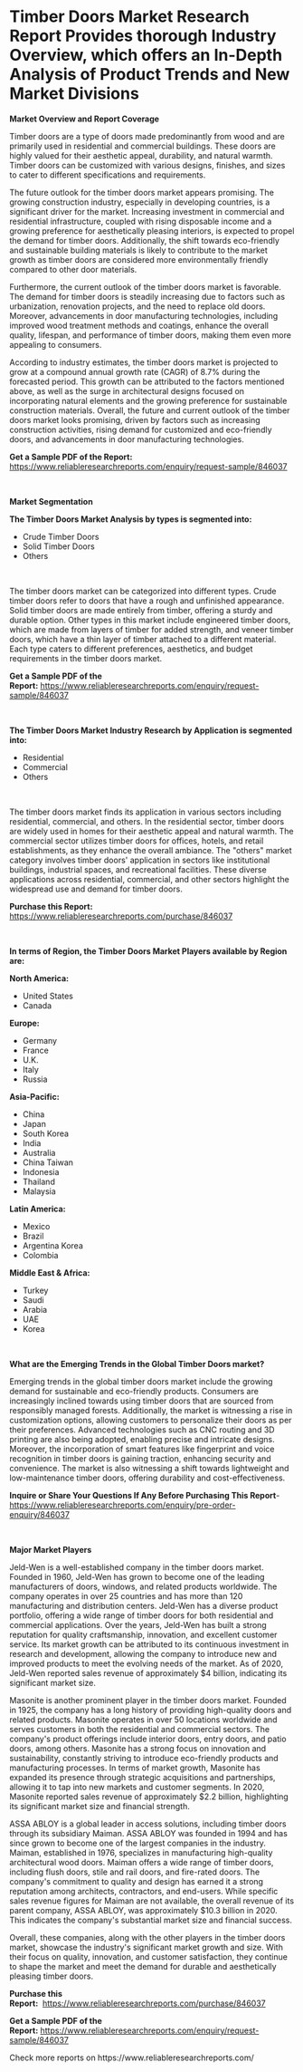 <p><h1>Timber Doors Market Research Report Provides thorough Industry Overview, which offers an In-Depth Analysis of Product Trends and New Market Divisions</h1></p><p><strong>Market Overview and Report Coverage</strong></p>
<p><p>Timber doors are a type of doors made predominantly from wood and are primarily used in residential and commercial buildings. These doors are highly valued for their aesthetic appeal, durability, and natural warmth. Timber doors can be customized with various designs, finishes, and sizes to cater to different specifications and requirements.</p><p>The future outlook for the timber doors market appears promising. The growing construction industry, especially in developing countries, is a significant driver for the market. Increasing investment in commercial and residential infrastructure, coupled with rising disposable income and a growing preference for aesthetically pleasing interiors, is expected to propel the demand for timber doors. Additionally, the shift towards eco-friendly and sustainable building materials is likely to contribute to the market growth as timber doors are considered more environmentally friendly compared to other door materials.</p><p>Furthermore, the current outlook of the timber doors market is favorable. The demand for timber doors is steadily increasing due to factors such as urbanization, renovation projects, and the need to replace old doors. Moreover, advancements in door manufacturing technologies, including improved wood treatment methods and coatings, enhance the overall quality, lifespan, and performance of timber doors, making them even more appealing to consumers.</p><p>According to industry estimates, the timber doors market is projected to grow at a compound annual growth rate (CAGR) of 8.7% during the forecasted period. This growth can be attributed to the factors mentioned above, as well as the surge in architectural designs focused on incorporating natural elements and the growing preference for sustainable construction materials. Overall, the future and current outlook of the timber doors market looks promising, driven by factors such as increasing construction activities, rising demand for customized and eco-friendly doors, and advancements in door manufacturing technologies.</p></p>
<p><strong>Get a Sample PDF of the Report:</strong> <a href="https://www.reliableresearchreports.com/enquiry/request-sample/846037">https://www.reliableresearchreports.com/enquiry/request-sample/846037</a></p>
<p>&nbsp;</p>
<p><strong>Market Segmentation</strong></p>
<p><strong>The Timber Doors Market Analysis by types is segmented into:</strong></p>
<p><ul><li>Crude Timber Doors</li><li>Solid Timber Doors</li><li>Others</li></ul></p>
<p>&nbsp;</p>
<p><p>The timber doors market can be categorized into different types. Crude timber doors refer to doors that have a rough and unfinished appearance. Solid timber doors are made entirely from timber, offering a sturdy and durable option. Other types in this market include engineered timber doors, which are made from layers of timber for added strength, and veneer timber doors, which have a thin layer of timber attached to a different material. Each type caters to different preferences, aesthetics, and budget requirements in the timber doors market.</p></p>
<p><strong>Get a Sample PDF of the Report:</strong>&nbsp;<a href="https://www.reliableresearchreports.com/enquiry/request-sample/846037">https://www.reliableresearchreports.com/enquiry/request-sample/846037</a></p>
<p>&nbsp;</p>
<p><strong>The Timber Doors Market Industry Research by Application is segmented into:</strong></p>
<p><ul><li>Residential</li><li>Commercial</li><li>Others</li></ul></p>
<p>&nbsp;</p>
<p><p>The timber doors market finds its application in various sectors including residential, commercial, and others. In the residential sector, timber doors are widely used in homes for their aesthetic appeal and natural warmth. The commercial sector utilizes timber doors for offices, hotels, and retail establishments, as they enhance the overall ambiance. The "others" market category involves timber doors' application in sectors like institutional buildings, industrial spaces, and recreational facilities. These diverse applications across residential, commercial, and other sectors highlight the widespread use and demand for timber doors.</p></p>
<p><strong>Purchase this Report:</strong>&nbsp; <a href="https://www.reliableresearchreports.com/purchase/846037">https://www.reliableresearchreports.com/purchase/846037</a></p>
<p>&nbsp;</p>
<p><strong>In terms of Region, the Timber Doors Market Players available by Region are:</strong></p>
<p>
    <p> <strong> North America: </strong>
        <ul>
            <li>United States</li>
            <li>Canada</li>
        </ul>
        </p> 
    <p> <strong> Europe: </strong>
        <ul>
            <li>Germany</li>
            <li>France</li>
            <li>U.K.</li>
            <li>Italy</li>
            <li>Russia</li>
        </ul>
        </p> 
    <p> <strong> Asia-Pacific: </strong>
        <ul>
            <li>China</li>
            <li>Japan</li>
            <li>South Korea</li>
            <li>India</li>
            <li>Australia</li>
            <li>China Taiwan</li>
            <li>Indonesia</li>
            <li>Thailand</li>
            <li>Malaysia</li>
        </ul>
        </p> 
    <p> <strong> Latin America: </strong>
        <ul>
            <li>Mexico</li>
            <li>Brazil</li>
            <li>Argentina Korea</li>
            <li>Colombia</li>
        </ul>
        </p> 
    <p> <strong> Middle East & Africa: </strong>
        <ul>
            <li>Turkey</li>
            <li>Saudi</li>
            <li>Arabia</li>
            <li>UAE</li>
            <li>Korea</li>
        </ul>
    </p>
    </p>
<p>&nbsp;</p>
<p><strong>What are the Emerging Trends in the Global Timber Doors market?</strong></p>
<p><p>Emerging trends in the global timber doors market include the growing demand for sustainable and eco-friendly products. Consumers are increasingly inclined towards using timber doors that are sourced from responsibly managed forests. Additionally, the market is witnessing a rise in customization options, allowing customers to personalize their doors as per their preferences. Advanced technologies such as CNC routing and 3D printing are also being adopted, enabling precise and intricate designs. Moreover, the incorporation of smart features like fingerprint and voice recognition in timber doors is gaining traction, enhancing security and convenience. The market is also witnessing a shift towards lightweight and low-maintenance timber doors, offering durability and cost-effectiveness.</p></p>
<p><strong>Inquire or Share Your Questions If Any Before Purchasing This Report</strong>- <a href="https://www.reliableresearchreports.com/enquiry/pre-order-enquiry/846037">https://www.reliableresearchreports.com/enquiry/pre-order-enquiry/846037</a></p>
<p>&nbsp;</p>
<p><strong>Major Market Players</strong></p>
<p><p>Jeld-Wen is a well-established company in the timber doors market. Founded in 1960, Jeld-Wen has grown to become one of the leading manufacturers of doors, windows, and related products worldwide. The company operates in over 25 countries and has more than 120 manufacturing and distribution centers. Jeld-Wen has a diverse product portfolio, offering a wide range of timber doors for both residential and commercial applications. Over the years, Jeld-Wen has built a strong reputation for quality craftsmanship, innovation, and excellent customer service. Its market growth can be attributed to its continuous investment in research and development, allowing the company to introduce new and improved products to meet the evolving needs of the market. As of 2020, Jeld-Wen reported sales revenue of approximately $4 billion, indicating its significant market size.</p><p>Masonite is another prominent player in the timber doors market. Founded in 1925, the company has a long history of providing high-quality doors and related products. Masonite operates in over 50 locations worldwide and serves customers in both the residential and commercial sectors. The company's product offerings include interior doors, entry doors, and patio doors, among others. Masonite has a strong focus on innovation and sustainability, constantly striving to introduce eco-friendly products and manufacturing processes. In terms of market growth, Masonite has expanded its presence through strategic acquisitions and partnerships, allowing it to tap into new markets and customer segments. In 2020, Masonite reported sales revenue of approximately $2.2 billion, highlighting its significant market size and financial strength.</p><p>ASSA ABLOY is a global leader in access solutions, including timber doors through its subsidiary Maiman. ASSA ABLOY was founded in 1994 and has since grown to become one of the largest companies in the industry. Maiman, established in 1976, specializes in manufacturing high-quality architectural wood doors. Maiman offers a wide range of timber doors, including flush doors, stile and rail doors, and fire-rated doors. The company's commitment to quality and design has earned it a strong reputation among architects, contractors, and end-users. While specific sales revenue figures for Maiman are not available, the overall revenue of its parent company, ASSA ABLOY, was approximately $10.3 billion in 2020. This indicates the company's substantial market size and financial success.</p><p>Overall, these companies, along with the other players in the timber doors market, showcase the industry's significant market growth and size. With their focus on quality, innovation, and customer satisfaction, they continue to shape the market and meet the demand for durable and aesthetically pleasing timber doors.</p></p>
<p><strong>Purchase this Report:</strong>&nbsp;&nbsp;<a href="https://www.reliableresearchreports.com/purchase/846037">https://www.reliableresearchreports.com/purchase/846037</a></p>
<p></p>
<p><strong>Get a Sample PDF of the Report:</strong>&nbsp;<a href="https://www.reliableresearchreports.com/enquiry/request-sample/846037">https://www.reliableresearchreports.com/enquiry/request-sample/846037</a></p>
<p>Check more reports on https://www.reliableresearchreports.com/</p>